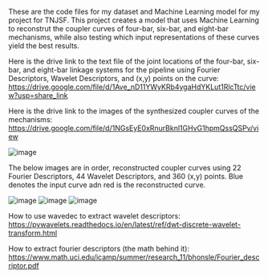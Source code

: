 These are the code files for my dataset and Machine Learning model for my project for TNJSF. This project creates a model that uses Machine Learning to reconstrut the coupler curves of four-bar, six-bar, and eight-bar mechanisms, while also testing which input representations of these curves yield the best results.

Here is the drive link to the text file of the joint locations of the four-bar, six-bar, and eight-bar linkage systems for the pipeline using Fourier Descriptors, Wavelet Descriptors, and (x,y) points on the curve: https://drive.google.com/file/d/1Ave_nD11YWyKRb4ygaHdYKLut1RlcTtc/view?usp=share_link

Here is the drive link to the images of the synthesized coupler curves of the mechanisms: https://drive.google.com/file/d/1NGsEyE0xRnurBknl1GHvG1hpmQssQSPv/view

![image](https://user-images.githubusercontent.com/99061771/229412064-3e803cd9-43ca-44b7-9ff8-c9a2540dd2ff.png)

The below images are in order, reconstructed coupler curves using 22 Fourier Descriptors, 44 Wavelet Descriptors, and 360 (x,y) points. Blue denotes the input curve adn red is the reconstructed curve.

![image](https://user-images.githubusercontent.com/99061771/229412241-34c1e54d-0653-4406-87bb-285f91fe3d38.png)
![image](https://user-images.githubusercontent.com/99061771/229412420-da8bb82f-5f8f-4cc0-bd13-82e0a8b48932.png)
![image](https://user-images.githubusercontent.com/99061771/229412468-cfab0709-678d-4865-a84e-4f97af8eb72f.png)

How to use wavedec to extract wavelet descriptors: https://pywavelets.readthedocs.io/en/latest/ref/dwt-discrete-wavelet-transform.html 

How to extract fourier descriptors (the math behind it): https://www.math.uci.edu/icamp/summer/research_11/bhonsle/Fourier_descriptor.pdf
